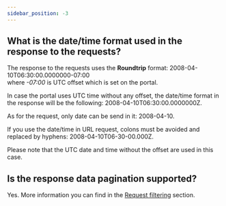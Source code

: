 ```yaml
---
sidebar_position: -3
---
```


## What is the date/time format used in the response to the requests?

The response to the requests uses the **Roundtrip** format: 2008-04-10T06:30:00.0000000-07:00\
where *-07:00* is UTC offset which is set on the portal.

In case the portal uses UTC time without any offset, the date/time format in the response will be the following: 2008-04-10T06:30:00.0000000Z.

As for the request, only date can be send in it: 2008-04-10.

If you use the date/time in URL request, colons must be avoided and replaced by hyphens: 2008-04-10T06-30-00.000Z.

Please note that the UTC date and time without the offset are used in this case.

## Is the response data pagination supported?

Yes. More information you can find in the [Request filtering](./Filtering.md) section.
